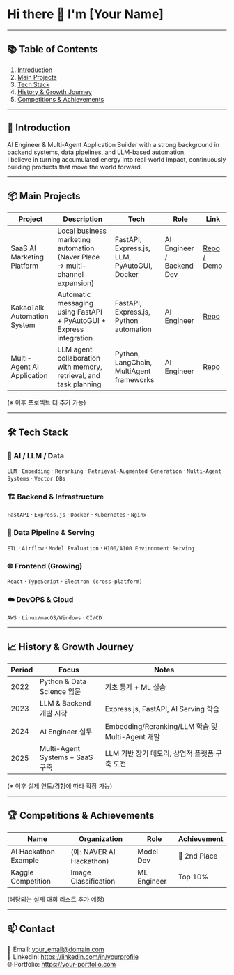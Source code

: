 # Hi there 👋 I'm [Your Name]

---

## 📚 Table of Contents
1. [Introduction](#introduction)
2. [Main Projects](#main-projects)
3. [Tech Stack](#tech-stack)
4. [History & Growth Journey](#history--growth-journey)
5. [Competitions & Achievements](#competitions--achievements)

---

## 🚀 Introduction
AI Engineer & Multi-Agent Application Builder with a strong background in backend systems, data pipelines, and LLM-based automation.  
I believe in turning accumulated energy into real-world impact, continuously building products that move the world forward.

---

## 📦 Main Projects
| Project | Description | Tech | Role | Link |
|---------|------------|------|------|------|
| SaaS AI Marketing Platform | Local business marketing automation (Naver Place → multi-channel expansion) | FastAPI, Express.js, LLM, PyAutoGUI, Docker | AI Engineer / Backend Dev | [Repo / Demo]() |
| KakaoTalk Automation System | Automatic messaging using FastAPI + PyAutoGUI + Express integration | FastAPI, Express.js, Python automation | AI Engineer | [Repo]() |
| Multi-Agent AI Application | LLM agent collaboration with memory, retrieval, and task planning | Python, LangChain, MultiAgent frameworks | AI Engineer | [Repo]() |

(※ 이후 프로젝트 더 추가 가능)

---

## 🛠 Tech Stack

### 🧠 AI / LLM / Data
`LLM` · `Embedding` · `Reranking` · `Retrieval-Augmented Generation` · `Multi-Agent Systems` · `Vector DBs`

### 🏗 Backend & Infrastructure
`FastAPI` · `Express.js` · `Docker` · `Kubernetes` · `Nginx`

### 📡 Data Pipeline & Serving
`ETL` · `Airflow` · `Model Evaluation` · `H100/A100 Environment Serving`

### 🌐 Frontend (Growing)
`React` · `TypeScript` · `Electron (cross-platform)`

### ☁️ DevOPS & Cloud
`AWS` · `Linux/macOS/Windows` · `CI/CD`

---

## 📈 History & Growth Journey

| Period | Focus | Notes |
|--------|--------|--------|
| 2022 | Python & Data Science 입문 | 기초 통계 + ML 실습 |
| 2023 | LLM & Backend 개발 시작 | Express.js, FastAPI, AI Serving 학습 |
| 2024 | AI Engineer 실무 | Embedding/Reranking/LLM 학습 및 Multi-Agent 개발 |
| 2025 | Multi-Agent Systems + SaaS 구축 | LLM 기반 장기 메모리, 상업적 플랫폼 구축 도전 |

(※ 이후 실제 연도/경험에 따라 확장 가능)

---

## 🏆 Competitions & Achievements
| Name | Organization | Role | Achievement |
|------|--------------|------|------------|
| AI Hackathon Example | (예: NAVER AI Hackathon) | Model Dev | 🥈 2nd Place |
| Kaggle Competition | Image Classification | ML Engineer | Top 10% |

(해당되는 실제 대회 리스트 추가 예정)

---

## 📫 Contact
📍 Email: your_email@domain.com  
💼 LinkedIn: https://linkedin.com/in/yourprofile  
🌐 Portfolio: https://your-portfolio.com

